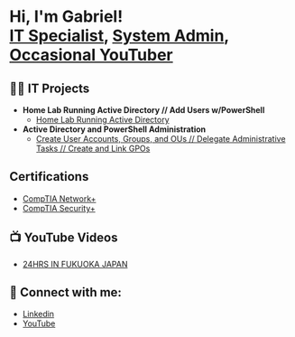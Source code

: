 <h1>Hi, I'm Gabriel! <br/><a href="https://www.linkedin.com/in/gabrieldphillips/">IT Specialist</a>, <a href="https://www.linkedin.com/in/gabrieldphillips/">System Admin</a>, <a href="https://www.youtube.com/@Gabriel-YTs">Occasional YouTuber</a></h1>

<h2>👨‍💻 IT Projects</h2>

- <b>Home Lab Running Active Directory // Add Users w/PowerShell</b>
  - [Home Lab Running Active Directory](https://github.com/Gabriel-Phillips/ActiveDirectoryHomeLab)
- <b>Active Directory and PowerShell Administration</b>
  - [Create User Accounts, Groups, and OUs // Delegate Administrative Tasks // Create and Link GPOs](https://github.com/Gabriel-Phillips/ActiveDirectoryandPowerShellAdministration)


<h2>Certifications</h2>

- [CompTIA Network+](https://i.imgur.com/aCVeSNm.png)
- [CompTIA Security+](https://i.imgur.com/1XYvjmN.png)


<h2>📺 YouTube Videos</h2>

- [24HRS IN FUKUOKA JAPAN](https://www.youtube.com/watch?v=9dxGL17S6d0&t=153s&ab_channel=GabrielVlogs)


<h2> 🤳 Connect with me:</h2>

- [Linkedin](https://linkedin.com/in/gabrieldphillips)
- [YouTube](https://www.youtube.com/@Gabriel-YTs)
